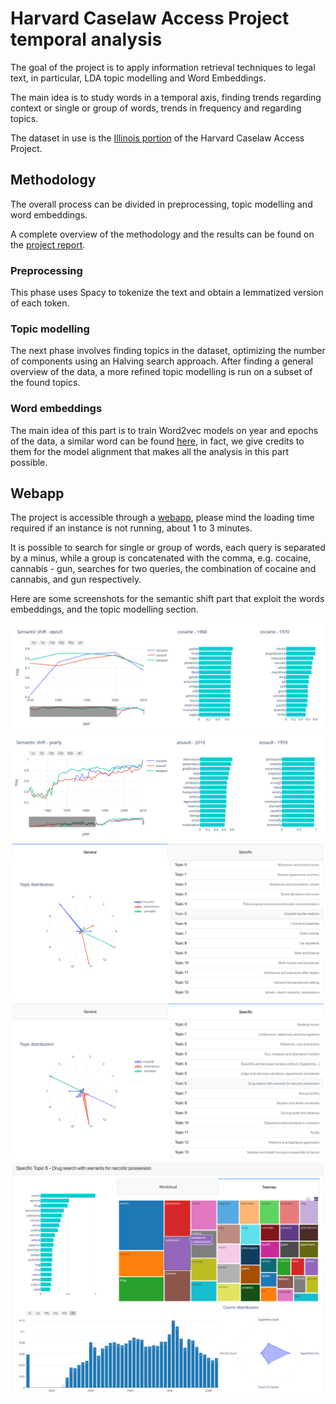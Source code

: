 # Harvard Caselaw Access Project temporal analysis

The goal of the project is to apply information retrieval techniques to legal text, in particular, LDA topic modelling and Word Embeddings. 

The main idea is to study words in a temporal axis, finding trends regarding context or single or group of words, trends in frequency and regarding topics. 

The dataset in use is the [Illinois portion](https://case.law/bulk/download/) of the Harvard Caselaw Access Project.

## Methodology

The overall process can be divided in preprocessing, topic modelling and word embeddings.

A complete overview of the methodology and the results can be found on the [project report](https://github.com/tomfran/caselaw-temporal-analysis/blob/main/report/report.pdf).

### Preprocessing

This phase uses Spacy to tokenize the text and obtain a lemmatized version of each token.

### Topic modelling

The next phase involves finding topics in the dataset, optimizing the number of components using an Halving search approach. After finding a general overview of the data, a more refined topic modelling is run on a subset of the found topics.

### Word embeddings

The main idea of this part is to train Word2vec models on year and epochs of the data, a similar word can be found [here](https://github.com/williamleif/histwords), in fact, we give credits to them for the model alignment that makes all the analysis in this part possible.

## Webapp

The project is accessible through a [webapp](https://illinois-cases-analysis-webapp-qka7d4ktba-ew.a.run.app/), please mind the loading time required if an instance is not running, about 1 to 3 minutes.

It is possible to search for single or group of words, each query is separated by a minus, while a group is concatenated with the comma, e.g. cocaine, cannabis - gun, searches for two queries, the combination of cocaine and cannabis, and gun respectively. 

Here are some screenshots for the semantic shift part that exploit the words embeddings, and the topic modelling section.

![Semantic shift](https://github.com/tomfran/caselaw-temporal-analysis/blob/main/report/images/semantic_1.png?raw=true "Title")
![Semantic shift](https://github.com/tomfran/caselaw-temporal-analysis/blob/main/report/images/semantic_2.png?raw=true "Title")
![Topic modelling](https://github.com/tomfran/caselaw-temporal-analysis/blob/main/report/images/topic1.png?raw=true "Title")
![Topic modelling](https://github.com/tomfran/caselaw-temporal-analysis/blob/main/report/images/topic2.png?raw=true "Title")
![Topic modelling](https://github.com/tomfran/caselaw-temporal-analysis/blob/main/report/images/topic3.png?raw=true "Title")

